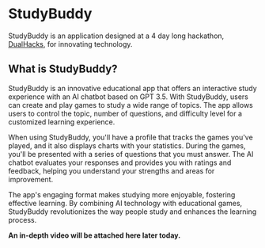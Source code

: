 ﻿# StudyBuddy

StudyBuddy is an application designed at a 4 day long hackathon, [DualHacks](https://dualhacks.devpost.com/), for innovating technology.

## What is StudyBuddy?

StudyBuddy is an innovative educational app that offers an interactive study experience with an AI chatbot based on GPT 3.5. With StudyBuddy, users can create and play games to study a wide range of topics. The app allows users to control the topic, number of questions, and difficulty level for a customized learning experience.

When using StudyBuddy, you'll have a profile that tracks the games you've played, and it also displays charts with your statistics. During the games, you'll be presented with a series of questions that you must answer. The AI chatbot evaluates your responses and provides you with ratings and feedback, helping you understand your strengths and areas for improvement.

The app's engaging format makes studying more enjoyable, fostering effective learning. By combining AI technology with educational games, StudyBuddy revolutionizes the way people study and enhances the learning process.

**An in-depth video will be attached here later today.**